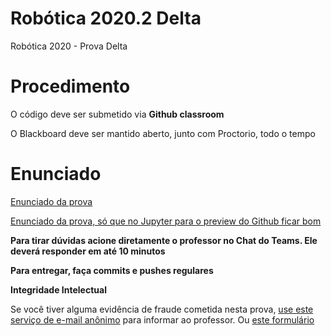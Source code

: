 # Robótica 2020.2 Delta
Robótica 2020 - Prova Delta

# Procedimento

O código deve ser submetido via **Github classroom**

O Blackboard deve ser mantido aberto, junto com Proctorio,  todo o tempo


# Enunciado


[Enunciado da prova](enunciado.md)

[Enunciado da prova, só que no Jupyter para o preview do Github ficar bom](enunciado.ipynb)


**Para tirar dúvidas acione diretamente o professor no Chat do Teams. Ele deverá responder em até 10 minutos**

**Para entregar, faça commits e pushes regulares**

**Integridade Intelectual**

Se você tiver alguma evidência de fraude cometida nesta prova, [use este serviço de e-mail anônimo](https://www.guerrillamail.com/pt/compose)  para informar ao professor.  Ou [este formulário](https://forms.gle/JPhqjPmuKAHxmvwZ9)

